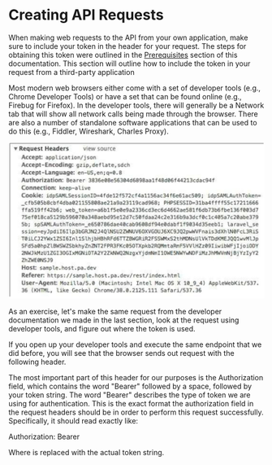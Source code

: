 # Creating API Requests

When making web requests to the API from your own application, make sure to include your token in the header for your request. The steps for obtaining this token were outlined in the [Prerequisites](#prerequisites) section of this documentation. This section will outline how to include the token in your request from a third-party application

Most modern web browsers either come with a set of developer tools (e.g., Chrome Developer Tools) or have a set that can be found online (e.g., Firebug for Firefox). In the developer tools, there will generally be a Network tab that will show all network calls being made through the browser. There are also a number of standalone software applications   that can be used to do this (e.g., Fiddler, Wireshark, Charles Proxy).

![](../images/developertools.jpg)

As an exercise, let's make the same request from the developer documentation we made in the last section, look at the request using developer tools, and figure out where the token is used.

If you open up your developer tools and execute the same endpoint that we did before, you will see that the browser sends out request with the following header.

The most important part of this header for our purposes is the Authorization field, which contains the word "Bearer" followed by a space, followed by your token string. The word "Bearer" describes the type of token we are using for
authentication. This is the exact format the authorization field in the request headers should be in order to perform this request successfully. Specifically, it should read exactly like:

Authorization: Bearer <token string>

Where <token string> is replaced with the actual token string.


